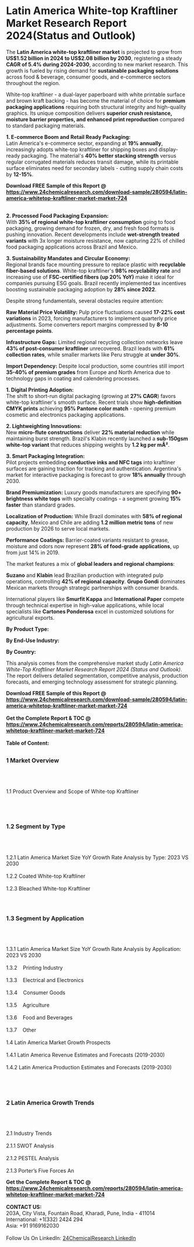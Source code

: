 <h1>Latin America White-top Kraftliner Market Research Report 2024(Status and Outlook)</h1><p>The <strong>Latin America white-top kraftliner market</strong> is projected to grow from <strong>US$1.52 billion in 2024 to US$2.08 billion by 2030</strong>, registering a steady <strong>CAGR of 5.4% during 2024-2030</strong>, according to new market research. This growth is fueled by rising demand for <strong>sustainable packaging solutions</strong> across food &amp; beverage, consumer goods, and e-commerce sectors throughout the region.</p><p>White-top kraftliner - a dual-layer paperboard with white printable surface and brown kraft backing - has become the material of choice for <strong>premium packaging applications</strong> requiring both structural integrity and high-quality graphics. Its unique composition delivers <strong>superior crush resistance, moisture barrier properties, and enhanced print reproduction</strong> compared to standard packaging materials.</p><p><strong>1. E-commerce Boom and Retail Ready Packaging:</strong><br>
Latin America's e-commerce sector, expanding at <strong>19% annually</strong>, increasingly adopts white-top kraftliner for shipping boxes and display-ready packaging. The material's <strong>40% better stacking strength</strong> versus regular corrugated materials reduces transit damage, while its printable surface eliminates need for secondary labels - cutting supply chain costs by <strong>12-15%</strong>.</p><div><b>Download FREE Sample of this Report @ 
            <a href="https://www.24chemicalresearch.com/download-sample/280594/latin-america-whitetop-kraftliner-market-market-724">
            https://www.24chemicalresearch.com/download-sample/280594/latin-america-whitetop-kraftliner-market-market-724</a></b></div><br><p><strong>2. Processed Food Packaging Expansion:</strong><br>
With <strong>35% of regional white-top kraftliner consumption</strong> going to food packaging, growing demand for frozen, dry, and fresh food formats is pushing innovation. Recent developments include <strong>wet-strength treated variants</strong> with 3x longer moisture resistance, now capturing 22% of chilled food packaging applications across Brazil and Mexico.</p><p><strong>3. Sustainability Mandates and Circular Economy:</strong><br>
Regional brands face mounting pressure to replace plastic with <strong>recyclable fiber-based solutions</strong>. White-top kraftliner's <strong>98% recyclability rate</strong> and increasing use of <strong>FSC-certified fibers (up 20% YoY)</strong> make it ideal for companies pursuing ESG goals. Brazil recently implemented tax incentives boosting sustainable packaging adoption by <strong>28% since 2022</strong>.</p><p>Despite strong fundamentals, several obstacles require attention:</p><p><strong>Raw Material Price Volatility:</strong> Pulp price fluctuations caused <strong>17-22% cost variations</strong> in 2023, forcing manufacturers to implement quarterly price adjustments. Some converters report margins compressed by <strong>8-10 percentage points</strong>.</p><p><strong>Infrastructure Gaps:</strong> Limited regional recycling collection networks leave <strong>43% of post-consumer kraftliner</strong> unrecovered. Brazil leads with <strong>61% collection rates</strong>, while smaller markets like Peru struggle at <strong>under 30%</strong>.</p><p><strong>Import Dependency:</strong> Despite local production, some countries still import <strong>35-40% of premium grades</strong> from Europe and North America due to technology gaps in coating and calendering processes.</p><p><strong>1. Digital Printing Adoption:</strong><br>
The shift to short-run digital packaging (growing at <strong>27% CAGR</strong>) favors white-top kraftliner's smooth surface. Recent trials show <strong>high-definition CMYK prints</strong> achieving <strong>95% Pantone color match</strong> - opening premium cosmetic and electronics packaging applications.</p><p><strong>2. Lightweighting Innovations:</strong><br>
New <strong>micro-flute constructions</strong> deliver <strong>22% material reduction</strong> while maintaining burst strength. Brazil's Klabin recently launched a <strong>sub-150gsm white-top variant</strong> that reduces shipping weights by <strong>1.2 kg per mÂ²</strong>.</p><p><strong>3. Smart Packaging Integration:</strong><br>
Pilot projects embedding <strong>conductive inks and NFC tags</strong> into kraftliner surfaces are gaining traction for tracking and authentication. Argentina's market for interactive packaging is forecast to grow <strong>18% annually</strong> through 2030.</p><p><strong>Brand Premiumization:</strong> Luxury goods manufacturers are specifying <strong>90+ brightness white tops</strong> with specialty coatings - a segment growing <strong>15% faster</strong> than standard grades.</p><p><strong>Localization of Production:</strong> While Brazil dominates with <strong>58% of regional capacity</strong>, Mexico and Chile are adding <strong>1.2 million metric tons</strong> of new production by 2026 to serve local markets.</p><p><strong>Performance Coatings:</strong> Barrier-coated variants resistant to grease, moisture and odors now represent <strong>28% of food-grade applications</strong>, up from just 14% in 2019.</p><p>The market features a mix of <strong>global leaders and regional champions</strong>:</p><p><strong>Suzano</strong> and <strong>Klabin</strong> lead Brazilian production with integrated pulp operations, controlling <strong>42% of regional capacity</strong>. <strong>Grupo Gondi</strong> dominates Mexican markets through strategic partnerships with consumer brands.</p><p>International players like <strong>Smurfit Kappa</strong> and <strong>International Paper</strong> compete through technical expertise in high-value applications, while local specialists like <strong>Cartones Ponderosa</strong> excel in customized solutions for agricultural exports.</p><p><strong>By Product Type:</strong></p><p><strong>By End-Use Industry:</strong></p><p><strong>By Country:</strong></p><p>This analysis comes from the comprehensive market study <em>Latin America White-Top Kraftliner Market Research Report 2024 (Status and Outlook)</em>. The report delivers detailed segmentation, competitive analysis, production forecasts, and emerging technology assessment for strategic planning.</p><div><b>Download FREE Sample of this Report @ 
            <a href="https://www.24chemicalresearch.com/download-sample/280594/latin-america-whitetop-kraftliner-market-market-724">
            https://www.24chemicalresearch.com/download-sample/280594/latin-america-whitetop-kraftliner-market-market-724</a></b></div><br><div><b>Get the Complete Report & TOC @ 
            <a href="https://www.24chemicalresearch.com/reports/280594/latin-america-whitetop-kraftliner-market-market-724">
            https://www.24chemicalresearch.com/reports/280594/latin-america-whitetop-kraftliner-market-market-724</a></b></div><br>
            <b>Table of Content:</b><p><h2><span style="font-size:16px"><strong>1 Market Overview&nbsp;&nbsp; &nbsp;</strong></span></h2><br />
<br />
<p>1.1 Product Overview and Scope of White-top Kraftliner&nbsp;</p><br />
<br />
<h2><strong><span style="font-size:16px">1.2 Segment by Type&nbsp;&nbsp; &nbsp;</span></strong></h2><br />
<br />
<p>1.2.1 Latin America Market Size YoY Growth Rate Analysis by Type: 2023 VS 2030&nbsp;&nbsp; &nbsp;<br /><br />
1.2.2 Coated White-top Kraftliner&nbsp;&nbsp; &nbsp;<br /><br />
1.2.3 Bleached White-top Kraftliner<br /><br />
<br />
<h2><span style="font-size:16px"><strong>1.3 Segment by Application&nbsp;&nbsp;</strong></span></h2><br />
<br />
<p>1.3.1 Latin America Market Size YoY Growth Rate Analysis by Application: 2023 VS 2030&nbsp;&nbsp; &nbsp;<br /><br />
1.3.2&nbsp;&nbsp; &nbsp;Printing Industry<br /><br />
1.3.3&nbsp;&nbsp; &nbsp;Electrical and Electronics<br /><br />
1.3.4&nbsp;&nbsp; &nbsp;Consumer Goods<br /><br />
1.3.5&nbsp;&nbsp; &nbsp;Agriculture<br /><br />
1.3.6&nbsp;&nbsp; &nbsp;Food and Beverages<br /><br />
1.3.7&nbsp;&nbsp; &nbsp;Other<br /><br />
1.4 Latin America Market Growth Prospects&nbsp;&nbsp; &nbsp;<br /><br />
1.4.1 Latin America Revenue Estimates and Forecasts (2019-2030)&nbsp;&nbsp; &nbsp;<br /><br />
1.4.2 Latin America Production Estimates and Forecasts (2019-2030)&nbsp;&nbsp;</p><br />
<br />
<h2><span style="font-size:16px"><strong>2 Latin America Growth Trends&nbsp;&nbsp; &nbsp;</strong></span></h2><br />
<br />
<p>2.1 Industry Trends&nbsp;&nbsp; &nbsp;<br /><br />
2.1.1 SWOT Analysis&nbsp;&nbsp; &nbsp;<br /><br />
2.1.2 PESTEL Analysis&nbsp;&nbsp; &nbsp;<br /><br />
2.1.3 Porter&rsquo;s Five Forces An</p><div><b>Get the Complete Report & TOC @ 
            <a href="https://www.24chemicalresearch.com/reports/280594/latin-america-whitetop-kraftliner-market-market-724">
            https://www.24chemicalresearch.com/reports/280594/latin-america-whitetop-kraftliner-market-market-724</a></b></div><br><b>CONTACT US:</b><br>
            203A, City Vista, Fountain Road, Kharadi, Pune, India - 411014<br>
            International: +1(332) 2424 294<br>
            Asia: +91 9169162030 <br><br>
            Follow Us On LinkedIn: <a href="https://www.linkedin.com/company/24chemicalresearch/">24ChemicalResearch LinkedIn</a>
